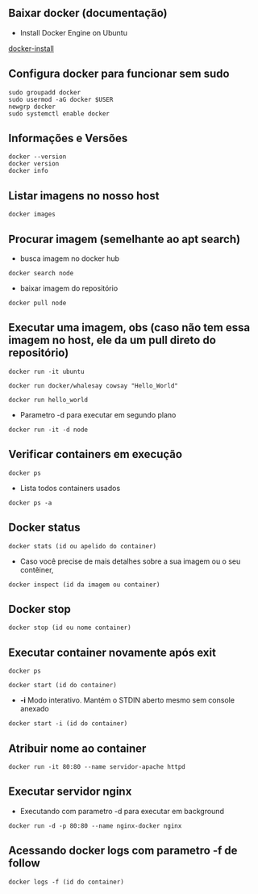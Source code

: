 ## Baixar docker (documentação)

- Install Docker Engine on Ubuntu

[docker-install](https://docs.docker.com/engine/install/ubuntu/)


## Configura docker para funcionar sem sudo

```
sudo groupadd docker
sudo usermod -aG docker $USER
newgrp docker
sudo systemctl enable docker

```

## Informações e Versões

```
docker --version
docker version
docker info

```

## Listar imagens no nosso host

```
docker images

```

## Procurar imagem (semelhante ao __apt search__)

- busca imagem no docker hub

```
docker search node

```

- baixar imagem do repositório

```
docker pull node

```

## Executar uma imagem, obs (caso não tem essa imagem no host, ele da um pull direto do repositório)

```
docker run -it ubuntu

docker run docker/whalesay cowsay "Hello_World"

docker run hello_world

```

- Parametro -d para executar em segundo plano 

```
docker run -it -d node

```

## Verificar containers em execução

```
docker ps

```

- Lista todos containers usados

```
docker ps -a

```

## Docker status

```
docker stats (id ou apelido do container)

```

- Caso você precise de mais detalhes sobre a sua imagem ou o seu contêiner,

```
docker inspect (id da imagem ou container)

```

## Docker stop

```
docker stop (id ou nome container)

```

## Executar container novamente após exit

```
docker ps

docker start (id do container)

```

- **-i** Modo interativo. Mantém o STDIN aberto mesmo sem console anexado

```
docker start -i (id do container)

```

## Atribuir nome ao container

```
docker run -it 80:80 --name servidor-apache httpd

```

## Executar servidor nginx 

- Executando com parametro -d para executar em background

```
docker run -d -p 80:80 --name nginx-docker nginx

```

## Acessando docker logs com parametro -f de follow

```
docker logs -f (id do container)

```